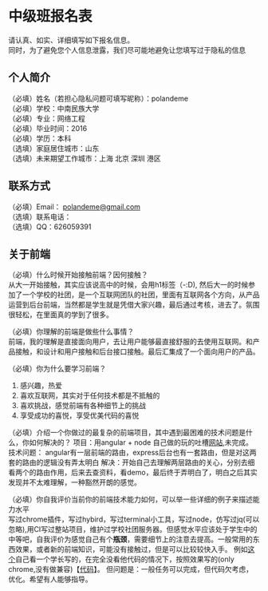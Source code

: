 # 中级班报名表  

请认真、如实、详细填写如下报名信息。  
同时，为了避免您个人信息泄露，我们尽可能地避免让您填写过于隐私的信息  

## 个人简介  

（必填）姓名（若担心隐私问题可填写昵称）：polandeme    
（必填）学校：中南民族大学  
（必填）专业：网络工程  
（必填）毕业时间：2016  
（必填）学历：本科  
（选填）家庭居住城市：山东  
（选填）未来期望工作城市：上海 北京 深圳 港区  

## 联系方式

（必填）Email： polandeme@gmail.com  
（选填）联系电话：  
（选填）QQ：626059391  

## 关于前端  

（必填）什么时候开始接触前端？因何接触？   
从大一开始接触，其实应该说高中的时候，会用h1标签（-:D), 然后大一的时候参加了一个学校的社团，是一个互联网团队的社团，里面有互联网各个方向，从产品运营到后台前端，当然都是学生就是凭借大家兴趣，最后通过考核，进去了。氛围很轻松，在里面真的学到了很多。  

（必填）你理解的前端是做些什么事情？  
前端，我的理解是直接面向用户，去让用户能够最直接舒服的去使用互联网。和产品接触，和设计和用户接触和后台接口接触。最后汇集成了一个面向用户的产品。

（必填）你为什么要学习前端？  
1. 感兴趣，热爱  
2. 喜欢互联网，其实对于任何技术都是不抵触的   
3. 喜欢挑战，感觉前端有各种细节上的挑战  
4. 享受成功的喜悦，享受优美代码的喜悦  

（必填）介绍一个你做过的最复杂的前端项目，其中遇到最困难的技术问题是什么，你如何解决的？
项目：用angular + node 自己做的玩的吐槽[网站](https://github.com/polandeme/hoho),未完成。
技术问题： angular有一层前端的路由，express后台也有一套路由，但是对这两套的路由的逻辑没有弄太明白
解决：开始自己去理解两层路由的关心，分别去细看两个的路由作用，后来去查资料，看demo，最后终于弄明白了，明白之后其实发现并不太难理解，一种豁然开朗的感觉。

（必填）你自我评价当前你的前端技术能力如何，可以举一些详细的例子来描述能力水平  
写过chrome插件，写过hybird，写过terminal小工具，写过node，仿写过jq(可以忽略),用CI写过整站项目，维护过学校社团服务器。但感觉水平应该处于学生中的中等吧，自我评价为感觉自己有个**瓶颈**，需要细节上的注意去提高。一般常用的东西效果，或者新的前端知识，可能没有接触过，但是可以比较较快入手。
例如[这个](http://polande.com/demo/points/)自己看一个学长写的，在完全没看他代码的情况下，按照效果写的(only chrome,没有做兼容)【[代码](https://github.com/polandeme/demo/blob/gh-pagrs/points/main.js)】。
但问题是：一般任务可以完成，但代码欠考虑，优化。希望有人能够指导。

